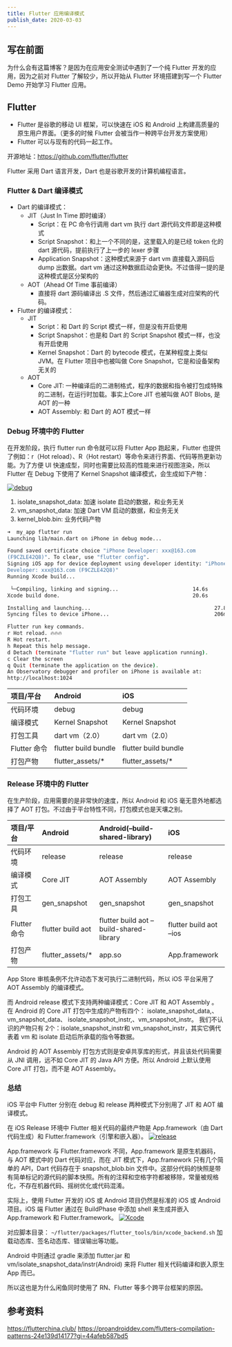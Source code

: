 ```yaml
---
title: Flutter 应用编译模式
publish_date: 2020-03-03
---
```



## 写在前面

为什么会有这篇博客？是因为在应用安全测试中遇到了一个纯 Flutter 开发的应用，因为之前对 Flutter 了解较少，所以开始从 Flutter 环境搭建到写一个 Flutter Demo 开始学习 Flutter 应用。

## Flutter

- Flutter 是谷歌的移动 UI 框架，可以快速在 iOS 和 Android 上构建高质量的原生用户界面。（更多的时候 Flutter 会被当作一种跨平台开发方案使用）
- Flutter 可以与现有的代码一起工作。

开源地址：https://github.com/flutter/flutter

Flutter 采用 Dart 语言开发，Dart 也是谷歌开发的计算机编程语言。

### Flutter & Dart 编译模式

- Dart 的编译模式：
  - JIT（Just In Time 即时编译）
    - Script：在 PC 命令行调用 dart vm 执行 dart 源代码文件即是这种模式
    - Script Snapshot：和上一个不同的是，这里载入的是已经 token 化的 dart 源代码，提前执行了上一步的 lexer 步骤
    - Application Snapshot：这种模式来源于 dart vm 直接载入源码后 dump 出数据。dart vm 通过这种数据启动会更快。不过值得一提的是这种模式是区分架构的
  - AOT（Ahead Of Time 事前编译）
    - 直接将 dart 源码编译出 .S 文件，然后通过汇编器生成对应架构的代码。
- Flutter 的编译模式：
  - JIT
    - Script：和 Dart 的 Script 模式一样，但是没有开启使用
    - Script Snapshot：也是和 Dart 的 Script Snapshot 模式一样，也没有开启使用
    - Kernel Snapshot：Dart 的 bytecode 模式，在某种程度上类似 JVM。在 Flutter 项目中也被叫做 Core Snapshot，它是和设备架构无关的
  - AOT
    - Core JIT: 一种编译后的二进制格式，程序的数据和指令被打包成特殊的二进制，在运行时加载。事实上Core JIT 也被叫做 AOT Blobs, 是 AOT 的一种
    - AOT Assembly: 和 Dart 的 AOT 模式一样

### Debug 环境中的 Flutter

在开发阶段，执行 flutter run 命令就可以将 Flutter App 跑起来，Flutter 也提供了例如：r（Hot reload）、R（Hot restart）等命令来进行界面、代码等热更新功能。为了方便 UI 快速成型，同时也需要比较高的性能来进行视图渲染，所以 Flutter 在 Debug 下使用了 Kernel Snapshot 编译模式，会生成如下产物：

[![debug](https://dwj1210.github.io/images/Flutter_1.png)](https://dwj1210.github.io/images/Flutter_1.png)

1. isolate_snapshot_data: 加速 isolate 启动的数据，和业务无关
2. vm_snapshot_data: 加速 Dart VM 启动的数据，和业务无关
3. kernel_blob.bin: 业务代码产物

```sh
➜  my_app flutter run
Launching lib/main.dart on iPhone in debug mode...

Found saved certificate choice "iPhone Developer: xxx@163.com
(F9CZLE42Q8)". To clear, use "flutter config".
Signing iOS app for device deployment using developer identity: "iPhone
Developer: xxx@163.com (F9CZLE42Q8)"
Running Xcode build...

 └─Compiling, linking and signing...                        14.6s
Xcode build done.                                           20.6s

Installing and launching...                                        27.8s
Syncing files to device iPhone...                                  206ms

Flutter run key commands.
r Hot reload. 🔥🔥🔥
R Hot restart.
h Repeat this help message.
d Detach (terminate "flutter run" but leave application running).
c Clear the screen
q Quit (terminate the application on the device).
An Observatory debugger and profiler on iPhone is available at:
http://localhost:1024
```

| 项目/平台    | Android              | iOS                  |
| :----------- | :------------------- | :------------------- |
| 代码环境     | debug                | debug                |
| 编译模式     | Kernel Snapshot      | Kernel Snapshot      |
| 打包工具     | dart vm（2.0）       | dart vm（2.0）       |
| Flutter 命令 | flutter build bundle | flutter build bundle |
| 打包产物     | flutter_assets/*     | flutter_assets/*     |

### Release 环境中的 Flutter

在生产阶段，应用需要的是非常快的速度，所以 Android 和 iOS 毫无意外地都选择了 AOT 打包。不过由于平台特性不同，打包模式也是天壤之别。

| 项目/平台    | Android           | Android(–build-shared-library)          | iOS                    |
| :----------- | :---------------- | :-------------------------------------- | :--------------------- |
| 代码环境     | release           | release                                 | release                |
| 编译模式     | Core JIT          | AOT Assembly                            | AOT Assembly           |
| 打包工具     | gen_snapshot      | gen_snapshot                            | gen_snapshot           |
| Flutter 命令 | flutter build aot | flutter build aot –build-shared-library | flutter build aot –ios |
| 打包产物     | flutter_assets/*  | app.so                                  | App.framework          |

App Store 审核条例不允许动态下发可执行二进制代码，所以 iOS 平台采用了 AOT Assembly 的编译模式。

而 Android release 模式下支持两种编译模式：Core JIT 和 AOT Assembly 。
在 Android 的 Core JIT 打包中生成的产物有四个：
isolate_snapshot_data,、vm_snapshot_data、 isolate_snapshot_instr,、vm_snapshot_instr。
我们不认识的产物只有 2个：isolate_snapshot_instr和 vm_snapshot_instr，其实它俩代表着 vm 和 isolate 启动后所承载的指令等数据。

Android 的 AOT Assembly 打包方式则是安卓共享库的形式，并且该处代码需要从 JNI 调用，远不如 Core JIT 的 Java API 方便。所以 Android 上默认使用 Core JIT 打包，而不是 AOT Assembly。

### 总结

iOS 平台中 Flutter 分别在 debug 和 release 两种模式下分别用了 JIT 和 AOT 编译模式。

在 iOS Release 环境中 Flutter 相关代码的最终产物是 App.framework（由 Dart 代码生成）和 Flutter.framework（引擎和嵌入器）。
[![release](https://dwj1210.github.io/images/Flutter_2.png)](https://dwj1210.github.io/images/Flutter_2.png)

App.framework 与 Flutter.framework 不同，App.framework 是原生机器码，与 AOT 模式中的 Dart 代码对应，而在 JIT 模式下，App.framework 只有几个简单的 API，Dart 代码存在于 snapshot_blob.bin 文件中。这部分代码的快照是带有简单标记的源代码的脚本快照。所有的注释和空格字符都被移除，常量被规格化，不存在机器代码、摇树优化或代码混淆。

实际上，使用 Flutter 开发的 iOS 或 Android 项目仍然是标准的 iOS 或 Android 项目。iOS 端 Flutter 通过在 BuildPhase 中添加 shell 来生成并嵌入 App.framework 和 Flutter.framework。
[![Xcode](https://dwj1210.github.io/images/Flutter_3.png)](https://dwj1210.github.io/images/Flutter_3.png)

对应脚本目录：
`~/flutter/packages/flutter_tools/bin/xcode_backend.sh`
加载动态库、签名动态库、错误输出等功能。

Android 中则通过 gradle 来添加 flutter.jar 和 vm/isolate_snapshot_data/instr(Android) 来将 Flutter 相关代码编译和嵌入原生 App 而已。

所以这也是为什么闲鱼同时使用了 RN、Flutter 等多个跨平台框架的原因。

## 参考资料

https://flutterchina.club/
https://proandroiddev.com/flutters-compilation-patterns-24e139d14177?gi=44afeb587bd5